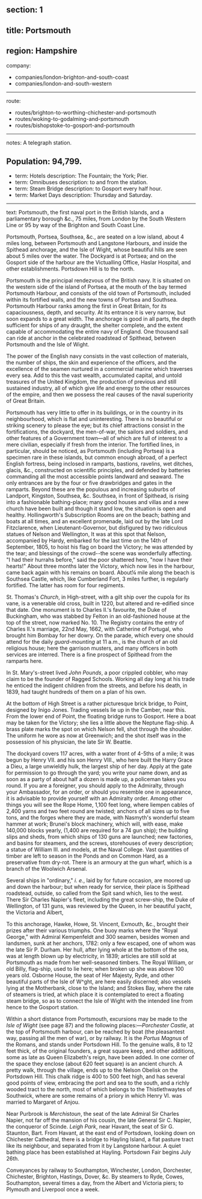 ﻿section: 1
----
title: Portsmouth
----
region: Hampshire
----
company:
- companies/london-brighton-and-south-coast
- companies/london-and-south-western
----
route:
- routes/brighton-to-worthing-chichester-and-portsmouth
- routes/woking-to-godalming-and-portsmouth
- routes/bishopstoke-to-gosport-and-portsmouth
----
notes: A telegraph station.

Population: 94,799.
----
- term: Hotels
  description: The Fountain; the York; Pier.
- term: Omnibuses
  description: to and from the station.
- term: Steam Bridge
  description: to Gosport every half hour.
- term: Market Days
  description: Thursday and Saturday.
----
text: Portsmouth, the first naval port in the British Islands, and a parliamentary borough &c., 75 miles, from London by the South Western Line or 95 by way of the Brighton and South Coast Line.

Portsmouth, Portsea, Southsea, &c., are seated on a low island, about 4 miles long, between Portsmouth and Langstone Harbours, and inside the Spithead anchorage, and the Isle of Wight, whose beautiful hills are seen about 5 miles over the water. The Dockyard is at Portsea; and on the Gosport side of the harbour are the Victualling Office, Haslar Hospital, and other establishments. Portsdown Hill is to the north.

Portsmouth is the principal rendezvous of the British navy. It is situated on the western side of the island of Portsea, at the mouth of the bay termed Portsmouth Harbour, and consists of the old town of Portsmouth, included within its fortified walls, and the new towns of Portsea and Southsea. Portsmouth Harbour ranks among the first in Great Britain, for its capaciousness, depth, and security. At its entrance it is very narrow, but soon expands to a great width. The anchorage is good in all parts, the depth sufficient for ships of any draught, the shelter complete, and the extent capable of accommodating the entire navy of England. One thousand sail can ride at anchor in the celebrated roadstead of Spithead, between Portsmouth and the Isle of Wight.

The power of the English navy consists in the vast collection of materials, the number of ships, the skin and experience of the officers, and the excellence of the seamen nurtured in a commercial marine which traverses every sea. Add to this the vast wealth, accumulated capital, and untold treasures of the United Kingdom, the production of previous and still sustained industry, all of which give life and energy to the other resources of the empire, and then we possess the real causes of the naval superiority of Great Britain.

Portsmouth has very little to offer in its buildings, or in the country in its neighbourhood, which is flat and uninteresting. There is no beautiful or striking scenery to please the eye; but its chief attractions consist in the fortifications, the dockyard, the men-of-war, the sailors and soldiers, and other features of a Government town—all of which are full of interest to a mere civilian, especially if fresh from the interior. The fortified lines, in particular, should be noticed, as Portsmouth (including Portsea) is a specimen rare in these islands, but common enough abroad, of a perfect English fortress, being inclosed in ramparts, bastions, ravelins, wet ditches, glacis, &c., constructed on scientific principles, and defended by batteries commanding all the most accessible points landward and seaward. The only entrances are by the four or five drawbridges and gates in the ramparts. Beyond these are the populous and increasing suburbs of Landport, Kingston, Southsea, &c. Southsea, in front of Spithead, is rising into a fashionable bathing-place; many good houses and villas and a new church have been built and though it stand low, the situation is open and healthy. Hollingworth's Subscription Rooms are on the beach; bathing and boats at all times, and an excellent promenade, laid out by the late Lord Fitzclarence, when Lieutenant-Governor, but disfigured by two ridiculous statues of Nelson and Wellington, It was at this spot that Nelson, accompanied by Hardy, embarked for the last time on the 14th of September, 1805, to hoist his flag on board the Victory; he was attended by the tear; and blessings of the crowd--the scene was wonderfully affecting. "I had their hurrahs before," said the poor shattered hero, "now I have their hearts!" About three months later the Victory, which now lies in the harbour, came back again with his remains on board. About¼ mile along the beach is Southsea Castle, which, like Cumberland Fort, 3 miles further, is regularly fortified. The latter has room for four regiments.

St. Thomas's *Church*, in High-street, with a gilt ship over the cupola for its vane, is a venerable old cross, built in 1220, but altered and re-edified since that date. One monument is to Charles II.'s favourite, the Duke of Buckingham, who was stabbed by Felton in an old-fashioned house at the top of the street, now marked No. 10. The Registry contains the entry of Charles II.'s marriage, 22nd May, 1662, with Catherine of Portugal, who brought him Bombay for her dowry. On the parade, which every one should attend for the daily *guard-mounting* at 11 a.m., is the church of an old religious house; here the garrison musters, and many officers in both services are interred. There is a fine prospect of Spithead from the ramparts here.

In St. Mary's-street lived *John Pounds*, a poor crippled cobbler, who may claim to be the founder of Ragged Schools. Working all day long at his trade he enticed the indigent children from the streets, and before his death, in 1839, had taught hundreds of them on a plan of his own.

At the bottom of High Street is a rather picturesque brick bridge, to Point, designed by Inigo Jones. Trading vessels lie up in the Camber, near this. From the lower end of Point, the floating bridge runs to Gosport. Here a boat may be taken for the Victory; she lies a little above the Neptune flag-ship. A brass plate marks the spot on which Nelson fell, shot through the shoulder. The uniform he wore as now at Greenwich; and the shot itself was in the possession of his physician, the late Sir W. Beattie.

The dockyard covers 117 acres, with a water front of 4-5ths of a mile; it was begun by Henry VII. and his son Henry VIII., who here built the Harry Grace a Dieu, a large unwieldly hulk, the largest ship of her day. Apply at the gate for permission to go through the yard; you write your name down, and as soon as a party of about half a dozen is made up, a policeman takes you round. If you are a foreigner, you should apply to the Admiralty, through your Ambassador, for an order, or should you resemble one in appearance, it is advisable to provide yourself with an Admiralty order. Among other things you will see the Rope Home, 1,100 feet long, where liempen cables of 2,400 yarns and two feet round are twisted; anchors of all sizes up to five tons, and the forges where they are made, with Nasmyth's wonderful steam hammer at work; Brunei's block machinery, which will, with ease, make 140,000 blocks yearly, (1,400 are required for a 74 gun ship); the building slips and sheds, from which ships of 130 guns are launched; new factories, and basins for steamers, and the screws, storehouses of every description; a statue of William III. and models, at the Naval College. Vast quantities of timber are left to season in the Ponds and on Common Hard, as a preservative from dry-rot. There is an armoury at the gun wharf, which is a branch of the Woolwich Arsenal.

Several ships in "ordinary," *i. e.*, laid by for future occasion, are moored up and down the harbour; but when ready for service, their place is Spithead roadstead, outside, so called from the Spit sand which, lies to the west. There Sir Charles Napier's fleet, including the great screw-ship, the Duke of Wellington, of 131 guns, was reviewed by the Queen, in her beautiful yacht, the Victoria and Albert,

To this anchorage, Hawke, Howe, St. Vincent, Exmouth, &c., brought their prizes after their various triumphs. One buoy marks where the "Royal George," with Admiral Kempenfeldt and 300 seamen, besides women and landsmen, sunk at her anchors, 1782: only a few escaped, one of whom was the late Sir P. Durham. Her hull, after lying whole at the bottom of the sea, was at length blown up by electricity, in 1839; articles are still sold at Portsmouth as made from her well-seasoned timbers. The Royal William, or old Billy, flag-ship, used to lie here; when broken up she was above 100 years old. Osborne House, the seat of Her Majesty, Ryde, and other beautiful parts of the Isle of W^ght, are here easily discerned; also vessels lying at the Motherbank, close to the Island; and Stokes Bay, where the rate of steamers is tried, at which place it is contemplated to erect a floating steam bridge, so as to connect the Isle of Wight with the intended line from hence to the Gosport station.

Within a short distance from Portsmouth, excursions may be made to the *Isle of Wight* (see page 87) and the following places:—*Porchester Castle*, at the top of Portsmouth harbour, can be reached by boat (the pleasantest way, passing all the men of war), or by railway. It is the *Portus Magnus* of the Romans, and stands under Portsdown Hill. To the genuine walls, 8 to 12 feet thick, of the original founders, a great square keep, and other additions, some as late as Queen Elizabeth's reign, have been added. In one corner of the space they enclose (about 620 feet square) is an ancient church. A pretty walk, through the village, ends up to the Nelson Obelisk on the Portsdown Hill. This chalk ridge is 400 to 500 feet high, and has several good points of view, embracing the port and sea to the south, and a richly wooded tract to the north, most of which belongs to the Thistlethwaytes of Southwick, where are some remains of a priory in which Henry VI. was married to Margaret of Anjou.

Near Purbrook is *Merchistoun*, the seat of the late Admiral Sir Charles Napier, not far off the mansion of his cousin, the late General Sir C. Napier, the conqueror of Scinde. *Leigh Park*, near Havant, the seat of Sir G. Staunton, Bart. From Havant, at the east end of Portsdown, looking down on Chichester Cathedral, there is a bridge to Hayling Island, a flat pasture tract like its neighbour, and separated from it by Langstone harbour. A quiet bathing place has been established at Hayling. Portsdown Fair begins July 26th.

Conveyances by railway to Southampton, Winchester, London, Dorchester, Chichester, Brighton, Hastings, Dover, &c. By steamers to Ryde, Cowes, Southampton, several times a day, from the Albert and Victoria piers; to Plymouth and Liverpool once a week.
